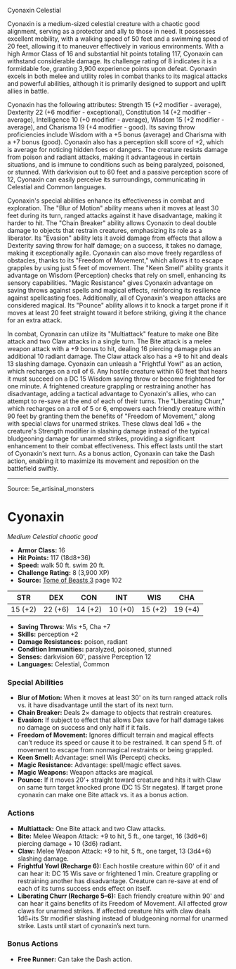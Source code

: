 <MonsterName/>Cyonaxin</MonsterName>
<CreatureType/>Celestial</CreatureType>

<summary>Cyonaxin is a medium-sized celestial creature with a chaotic good alignment, serving as a protector and ally to those in need. It possesses excellent mobility, with a walking speed of 50 feet and a swimming speed of 20 feet, allowing it to maneuver effectively in various environments. With a high Armor Class of 16 and substantial hit points totaling 117, Cyonaxin can withstand considerable damage. Its challenge rating of 8 indicates it is a formidable foe, granting 3,900 experience points upon defeat. Cyonaxin excels in both melee and utility roles in combat thanks to its magical attacks and powerful abilities, although it is primarily designed to support and uplift allies in battle.</summary>

<detail>

Cyonaxin has the following attributes: Strength 15 (+2 modifier - average), Dexterity 22 (+6 modifier - exceptional), Constitution 14 (+2 modifier - average), Intelligence 10 (+0 modifier - average), Wisdom 15 (+2 modifier - average), and Charisma 19 (+4 modifier - good). Its saving throw proficiencies include Wisdom with a +5 bonus (average) and Charisma with a +7 bonus (good). Cyonaxin also has a perception skill score of +2, which is average for noticing hidden foes or dangers. The creature resists damage from poison and radiant attacks, making it advantageous in certain situations, and is immune to conditions such as being paralyzed, poisoned, or stunned. With darkvision out to 60 feet and a passive perception score of 12, Cyonaxin can easily perceive its surroundings, communicating in Celestial and Common languages.

Cyonaxin's special abilities enhance its effectiveness in combat and exploration. The "Blur of Motion" ability means when it moves at least 30 feet during its turn, ranged attacks against it have disadvantage, making it harder to hit. The "Chain Breaker" ability allows Cyonaxin to deal double damage to objects that restrain creatures, emphasizing its role as a liberator. Its "Evasion" ability lets it avoid damage from effects that allow a Dexterity saving throw for half damage; on a success, it takes no damage, making it exceptionally agile. Cyonaxin can also move freely regardless of obstacles, thanks to its "Freedom of Movement," which allows it to escape grapples by using just 5 feet of movement. The "Keen Smell" ability grants it advantage on Wisdom (Perception) checks that rely on smell, enhancing its sensory capabilities. "Magic Resistance" gives Cyonaxin advantage on saving throws against spells and magical effects, reinforcing its resilience against spellcasting foes. Additionally, all of Cyonaxin's weapon attacks are considered magical. Its "Pounce" ability allows it to knock a target prone if it moves at least 20 feet straight toward it before striking, giving it the chance for an extra attack.

In combat, Cyonaxin can utilize its "Multiattack" feature to make one Bite attack and two Claw attacks in a single turn. The Bite attack is a melee weapon attack with a +9 bonus to hit, dealing 16 piercing damage plus an additional 10 radiant damage. The Claw attack also has a +9 to hit and deals 13 slashing damage. Cyonaxin can unleash a "Frightful Yowl" as an action, which recharges on a roll of 6. Any hostile creature within 60 feet that hears it must succeed on a DC 15 Wisdom saving throw or become frightened for one minute. A frightened creature grappling or restraining another has disadvantage, adding a tactical advantage to Cyonaxin's allies, who can attempt to re-save at the end of each of their turns. The "Liberating Churr," which recharges on a roll of 5 or 6, empowers each friendly creature within 90 feet by granting them the benefits of "Freedom of Movement," along with special claws for unarmed strikes. These claws deal 1d6 + the creature's Strength modifier in slashing damage instead of the typical bludgeoning damage for unarmed strikes, providing a significant enhancement to their combat effectiveness. This effect lasts until the start of Cyonaxin's next turn. As a bonus action, Cyonaxin can take the Dash action, enabling it to maximize its movement and reposition on the battlefield swiftly.</detail>



---

Source: 5e_artisinal_monsters

# Cyonaxin

*Medium* *Celestial* *chaotic good*

- **Armor Class:** 16
- **Hit Points:** 117 (18d8+36)
- **Speed:** walk 50 ft. swim 20 ft.
- **Challenge Rating:** 8 (3,900 XP)
- **Source:** [Tome of Beasts 3](https://koboldpress.com/kpstore/product/tome-of-beasts-3-for-5th-edition/) page 102

| STR | DEX | CON | INT | WIS | CHA |
| --- | --- | --- | --- | --- | --- |
| 15 (+2) | 22 (+6) | 14 (+2) | 10 (+0) | 15 (+2) | 19 (+4) |

- **Saving Throws**: Wis +5, Cha +7
- **Skills:** perception +2
- **Damage Resistances:** poison, radiant
- **Condition Immunities:** paralyzed, poisoned, stunned
- **Senses:** darkvision 60', passive Perception 12
- **Languages:** Celestial, Common

### Special Abilities

- **Blur of Motion:** When it moves at least 30' on its turn ranged attack rolls vs. it have disadvantage until the start of its next turn.
- **Chain Breaker:** Deals 2× damage to objects that restrain creatures.
- **Evasion:** If subject to effect that allows Dex save for half damage takes no damage on success and only half if it fails.
- **Freedom of Movement:** Ignores difficult terrain and magical effects can’t reduce its speed or cause it to be restrained. It can spend 5 ft. of movement to escape from nonmagical restraints or being grappled.
- **Keen Smell:** Advantage: smell Wis (Percept) checks.
- **Magic Resistance:** Advantage: spell/magic effect saves.
- **Magic Weapons:** Weapon attacks are magical.
- **Pounce:** If it moves 20'+ straight toward creature and hits it with Claw on same turn target knocked prone (DC 15 Str negates). If target prone cyonaxin can make one Bite attack vs. it as a bonus action.

### Actions

- **Multiattack:** One Bite attack and two Claw attacks.
- **Bite:** Melee Weapon Attack: +9 to hit, 5 ft., one target, 16 (3d6+6) piercing damage + 10 (3d6) radiant.
- **Claw:** Melee Weapon Attack: +9 to hit, 5 ft., one target, 13 (3d4+6) slashing damage.
- **Frightful Yowl (Recharge 6):** Each hostile creature within 60' of it and can hear it: DC 15 Wis save or frightened 1 min. Creature grappling or restraining another has disadvantage. Creature can re-save at end of each of its turns success ends effect on itself.
- **Liberating Churr (Recharge 5–6):** Each friendly creature within 90' and can hear it gains benefits of its Freedom of Movement. All affected grow claws for unarmed strikes. If affected creature hits with claw deals 1d6+its Str modifier slashing instead of bludgeoning normal for unarmed strike. Lasts until start of cyonaxin’s next turn.

### Bonus Actions

- **Free Runner:** Can take the Dash action.




